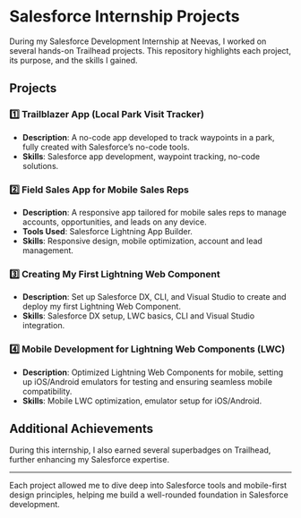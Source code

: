 # Salesforce Internship Projects

During my Salesforce Development Internship at Neevas, I worked on several hands-on Trailhead projects. This repository highlights each project, its purpose, and the skills I gained.

## Projects

### 1️⃣ Trailblazer App (Local Park Visit Tracker)
- **Description**: A no-code app developed to track waypoints in a park, fully created with Salesforce’s no-code tools.
- **Skills**: Salesforce app development, waypoint tracking, no-code solutions.

### 2️⃣ Field Sales App for Mobile Sales Reps
- **Description**: A responsive app tailored for mobile sales reps to manage accounts, opportunities, and leads on any device.
- **Tools Used**: Salesforce Lightning App Builder.
- **Skills**: Responsive design, mobile optimization, account and lead management.

### 3️⃣ Creating My First Lightning Web Component
- **Description**: Set up Salesforce DX, CLI, and Visual Studio to create and deploy my first Lightning Web Component.
- **Skills**: Salesforce DX setup, LWC basics, CLI and Visual Studio integration.

### 4️⃣ Mobile Development for Lightning Web Components (LWC)
- **Description**: Optimized Lightning Web Components for mobile, setting up iOS/Android emulators for testing and ensuring seamless mobile compatibility.
- **Skills**: Mobile LWC optimization, emulator setup for iOS/Android.

## Additional Achievements
During this internship, I also earned several superbadges on Trailhead, further enhancing my Salesforce expertise.

---

Each project allowed me to dive deep into Salesforce tools and mobile-first design principles, helping me build a well-rounded foundation in Salesforce development.
